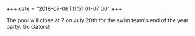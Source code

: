 +++
date = "2018-07-06T11:51:01-07:00"
+++

The pool will close at 7 on July 20th for the swim team's end of the year party. Go Gators!
